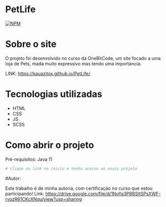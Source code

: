 # PetLife

[![NPM](https://img.shields.io/npm/l/react)](https://github.com/Kauazitox/PetLife/blob/main/LICENSE) 

# Sobre o site
   O projeto foi desenvolvido no curso da OneBitCode, um site focado a uma loja de Pets, mada muito expressivo mas tendo uma importancia.
   
LINK: https://kauazitox.github.io/PetLife/

# Tecnologias utilizadas
- HTML
- CSS
- JS
- SCSS

# Como abrir o projeto
Pré-requisitos: Java 11
```bash
# clique no link no inicio e tenha acesso ao nosso projeto

```
#Autor:

Este trabalho é de minha autoria, com certificação no curso que estou participando!
Link: https://drive.google.com/file/d/1NoYa3PBBSltSPsXWF-rvozR61CKcXNqu/view?usp=sharing


